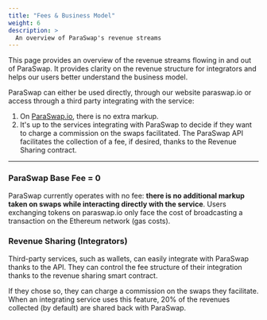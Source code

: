 ```yaml
---
title: "Fees & Business Model"
weight: 6
description: >
  An overview of ParaSwap's revenue streams
---
```


This page provides an overview of the revenue streams flowing in and out of ParaSwap. It provides clarity on the revenue structure for integrators and helps our users better understand the business model.

ParaSwap can either be used directly, through our website paraswap.io or access through a third party integrating with the service:
1. On [ParaSwap.io](https://paraswap.io), there is no extra markup.
2. It's up to the services integrating with ParaSwap to decide if they want to charge a commission on the swaps facilitated. The ParaSwap API facilitates the collection of a fee, if desired, thanks to the Revenue Sharing contract.

---

### ParaSwap Base Fee = 0

ParaSwap currently operates with no fee: **there is no additional markup taken on swaps while interacting directly with the service**. Users exchanging tokens on paraswap.io only face the cost of broadcasting a transaction on the Ethereum network (gas costs).

### Revenue Sharing (Integrators)

Third-party services, such as wallets, can easily integrate with ParaSwap thanks to the API. They can control the fee structure of their integration thanks to the revenue sharing smart contract. 

If they chose so, they can charge a commission on the swaps they facilitate. When an integrating service uses this feature, 20% of the revenues collected (by default) are shared back with ParaSwap.